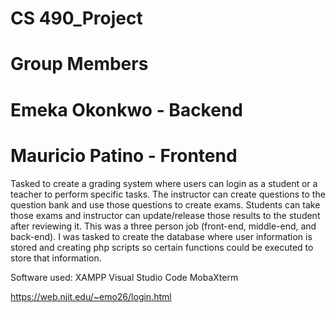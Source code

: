 # CS 490_Project
# Group Members
# Emeka Okonkwo - Backend
# Mauricio Patino - Frontend


Tasked to create a grading system where users can login as a student or a teacher to perform specific tasks. The instructor can create questions to the question bank and use those questions to create exams.  Students can take those exams and instructor can update/release those results to the student after reviewing it. This was a three person job (front-end, middle-end, and back-end). I was tasked to create the database where user information is stored and creating php scripts so certain functions could be executed to store that information.

Software used:
  XAMPP
  Visual Studio Code
  MobaXterm
  

https://web.njit.edu/~emo26/login.html
